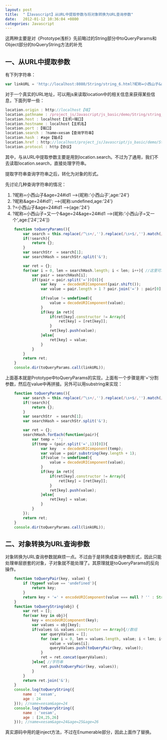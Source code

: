 ```yaml
---
layout: post
title:  "【Javascript】从URL中提取参数与将对象转换为URL查询参数"
date:   2012-01-12 10:36:04 +0800
categories: Javascript
---
```

这两种主要是对《Prototype浅析》先前略过的String部分中toQueryParams和Object部分的toQueryString方法的补充

## 一、从URL中提取参数

有下列字符串：

```javascript
var linkURL = 'http://localhost:8080/String/string_6.html?昵称=小西山子&age=24#id1';
```
对于一个真实的URL地址，可以用js来读取location中的相关信息来获得某些信息，下面列举一些：

```javascript
location.origin : http://localhost【域】
location.pathname : /project_js/Javascript/js_basic/demo/String/string_6.html【URL路径】
location.host : localhost【主机+端口】
location.hostname : localhost【主机名】
location.port :【端口】
location.search : ?name=xesam【查询字符串】
location.hash : #age【锚点】
location.href : http://localhost/project_js/Javascript/js_basic/demo/String/string_6.html?name=xesam#age【完整形式】
location.protocol : http【协议】
```
其中，与从URL中提取参数主要是用到location.search。不过为了通用，我们不去读取location.search，直接处理字符串。

提取字符串查询字符串之后，转化为对象的形式。

先讨论几种查询字符串的情况：

1. ?昵称=小西山子&age=24#id1  -->{昵称:'小西山子',age:'24'}
2. ?昵称&age=24#id1';  -->{昵称:undefined,age:'24'}
3. ?=小西山子&age=24#id1  -->{age:'24'}
4. ?昵称=小西山子=又一个&age=24&age=24#id1   -->{昵称:'小西山子=又一个',age:['24','24']}

```javascript
    function toQueryParams(){
        var search = this.replace(/^\s+/,'').replace(/\s+$/,'').match(/([^?#]*)(#.*)?$/);//提取location.search中'?'后面的部分
        if(!search){
            return {};
        }
        var searchStr  = search[1];
        var searchHash = searchStr.split('&');

        var ret = {};
        for(var i = 0, len = searchHash.length; i < len; i++){ //这里可以调用each方法
            var pair = searchHash[i];
            if((pair = pair.split('='))[0]){
                var key   = decodeURIComponent(pair.shift());
                var value = pair.length > 1 ? pair.join('=') : pair[0];
                
                if(value != undefined){
                    value = decodeURIComponent(value);
                }
                if(key in ret){
                    if(ret[key].constructor != Array){
                        ret[key] = [ret[key]];
                    }
                    ret[key].push(value);
                }else{
                    ret[key] = value;
                }
            }
        }
        return ret;
    }
    console.dir(toQueryParams.call(linkURL));
````

上面基本就是Prototype中toQueryParams的实现，上面有一个步骤是用'='分割参数，然后在value中再拼接。另外可以用substring来实现：

```javascript
    function toQueryParams(){
        var search = this.replace(/^\s+/,'').replace(/\s+$/,'').match(/([^?#]*)(#.*)?$/);
        if(!search){
            return {};
        }
        var searchStr  = search[1];
        var searchHash = searchStr.split('&');

        var ret = {};
        searchHash.forEach(function(pair){
            var temp = '';
            if(temp = (pair.split('=',1))[0]){
                var key   = decodeURIComponent(temp);
                var value = pair.substring(key.length + 1);
                if(value != undefined){
                    value = decodeURIComponent(value);
                }
                if(key in ret){
                    if(ret[key].constructor != Array){
                        ret[key] = [ret[key]];
                    }
                    ret[key].push(value);
                }else{
                    ret[key] = value;
                }
            }
        });
        return ret;
    }
    console.dir(toQueryParams.call(linkURL));
```

## 二、对象转换为URL查询参数

对象转换为URL查询参数就麻烦一点。不过由于是转换成查询参数形式，因此只能处理单层嵌套的对象，子对象就不能处理了。其原理就是toQueryParams的反向操作。

```javascript
    function toQueryPair(key, value) {
        if (typeof value == 'undefined'){
            return key;
        }
        return key + '=' + encodeURIComponent(value === null ? '' : String(value));
    }
    function toQueryString(obj) {
        var ret = [];
        for(var key in obj){
            key = encodeURIComponent(key);
            var values = obj[key];
            if(values && values.constructor == Array){//数组
                var queryValues = [];
                for (var i = 0, len = values.length, value; i < len; i++) {
                    value = values[i];
                    queryValues.push(toQueryPair(key, value));
                }
                ret = ret.concat(queryValues);
            }else{ //字符串
                ret.push(toQueryPair(key, values));
            }
        }
        return ret.join('&');
    }
    console.log(toQueryString({
        name : 'xesam',
        age : 24
    })); //name=xesam&age=24
    console.log(toQueryString({
        name : 'xesam',
        age : [24,25,26]
    })); //name=xesam&age=24&age=25&age=26
```

真实源码中用的是inject方法，不过在Enumerable部分，因此上面作了替换。